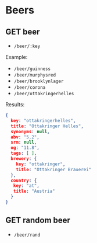 # Beers

## GET beer

- `/beer/:key`

Example:

- `/beer/guinness`
- `/beer/murphysred`
- `/beer/brooklynlager`
- `/beer/corona`
- `/beer/ottakringerhelles`

Results:

```json
{
  key: "ottakringerhelles",
  title: "Ottakringer Helles",
  synonyms: null,
  abv: "5.2",
  srm: null,
  og: "11.8",
  tags: [ ],
  brewery: {
    key: "ottakringer",
    title: "Ottakringer Brauerei"
  },
  country: {
   key: "at",
   title: "Austria"
  }
}
```

## GET random beer

- `/beer/rand`

